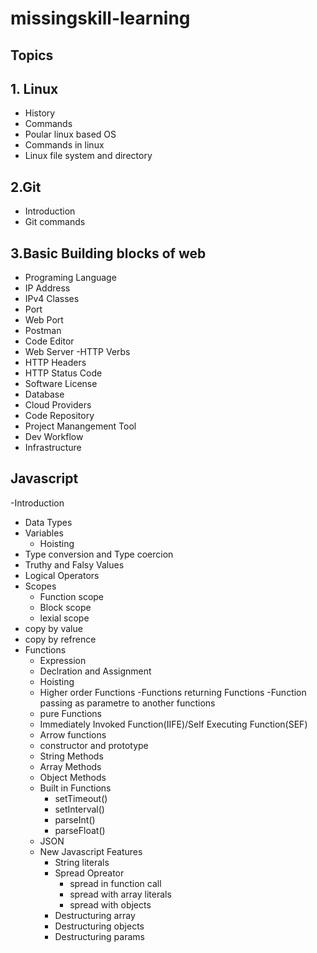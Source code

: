 # missingskill-learning
## Topics

## 1. Linux
- History
- Commands
- Poular linux based OS
- Commands in linux
- Linux file system and directory 

## 2.Git
- Introduction 
- Git commands
## 3.Basic Building blocks of web
- Programing Language
- IP Address
- IPv4 Classes
- Port
- Web Port
- Postman
- Code Editor
- Web Server
-HTTP Verbs
- HTTP Headers
- HTTP Status Code
- Software License
- Database
- Cloud Providers
- Code Repository
- Project Manangement Tool
- Dev Workflow
- Infrastructure
## Javascript
-Introduction 
- Data Types
- Variables
  - Hoisting
- Type conversion and Type coercion
- Truthy and Falsy Values
- Logical Operators
- Scopes
  - Function scope
  - Block scope
  - lexial scope 
- copy by value
- copy by refrence
- Functions
  - Expression
  - Declration and Assignment
  - Hoisting
  - Higher order Functions
      -Functions returning Functions
      -Function passing as parametre to another functions
  - pure Functions
  - Immediately Invoked Function(IIFE)/Self Executing Function(SEF)
  - Arrow functions
  - constructor and prototype
  - String Methods
  - Array Methods
  - Object Methods
   - Built in Functions 
     - setTimeout() 
     -  setInterval() 
     -  parseInt()
     -   parseFloat()
  - JSON 
  - New Javascript Features
    - String literals
    - Spread Opreator
       - spread in function call
       - spread with array literals
       - spread with objects
    - Destructuring array
    - Destructuring objects
    - Destructuring params
  
   
